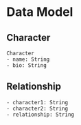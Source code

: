 # Data Model

## Character

```
Character
- name: String
- bio: String
```

## Relationship

```
- character1: String
- character2: String
- relationship: String
```